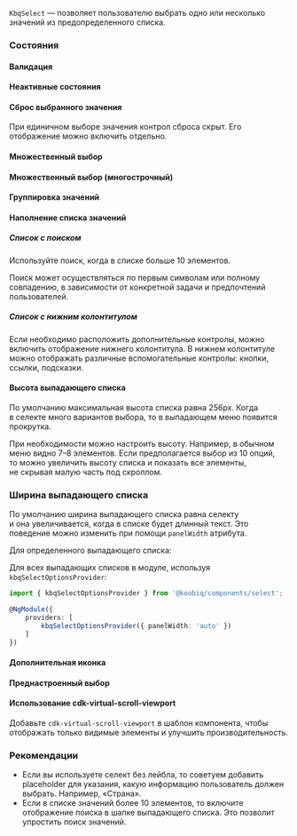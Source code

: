 `KbqSelect` — позволяет пользователю выбрать одно или несколько значений из предопределенного списка.

<!-- example(select-overview) -->

### Состояния

#### Валидация

<!-- example(select-validation) -->

#### Неактивные состояния

<!-- example(select-disabled) -->

#### Сброс выбранного значения

При единичном выборе значения контрол сброса скрыт. Его отображение можно включить отдельно.

<!-- example(select-cleaner) -->

#### Множественный выбор

<!-- example(select-multiple) -->

#### Множественный выбор (многострочный)

<!-- example(select-with-multiline-matcher) -->

#### Группировка значений

<!-- example(select-groups) -->

#### Наполнение списка значений

##### Список с поиском

Используйте поиск, когда в списке больше 10 элементов.

Поиск может осуществляться по первым символам или полному совпадению, в зависимости от конкретной задачи и предпочтений пользователей.

<!-- example(select-search) -->

##### Список с нижним колонтитулом

Если необходимо расположить дополнительные контролы, можно включить отображение нижнего колонтитула. В нижнем колонтитуле можно отображать различные вспомогательные контролы: кнопки, ссылки, подсказки.

<!-- example(select-footer) -->

#### Высота выпадающего списка

По умолчанию максимальная высота спиcка равна 256px. Когда в селекте много вариантов выбора, то в выпадающем меню появится прокрутка.

При необходимости можно настроить высоту. Например, в обычном меню видно 7–8 элементов. Если предполагается выбор из 10 опций, то можно увеличить высоту списка и показать все элементы, не скрывая малую часть под скроллом.

<!-- example(select-height) -->

### Ширина выпадающего списка

По умолчанию ширина выпадающего списка равна селекту и она увеличивается, когда в списке будет длинный текст. Это поведение можно изменить при помощи `panelWidth` атрибута.

Для определенного выпадающего списка:

<!-- example(select-with-panel-width-attribute) -->

Для всех выпадающих списков в модуле, используя `kbqSelectOptionsProvider`:

```ts
import { kbqSelectOptionsProvider } from '@koobiq/components/select';

@NgModule({
    providers: [
        kbqSelectOptionsProvider({ panelWidth: 'auto' })
    ]
})
```

#### Дополнительная иконка

<!-- example(select-icon) -->

#### Преднастроенный выбор

<!-- example(select-prioritized-selected) -->

#### Использование cdk-virtual-scroll-viewport

Добавьте `cdk-virtual-scroll-viewport` в шаблон компонента, чтобы отображать только видимые элементы и улучшить производительность.

<!-- example(select-virtual-scroll) -->

### Рекомендации

- Если вы используете селект без лейбла, то советуем добавить placeholder для указания, какую информацию пользователь должен выбрать. Например, «Страна».
- Если в списке значений более 10 элементов, то включите отображение поиска в шапке выпадающего списка. Это позволит упростить поиск значений.
